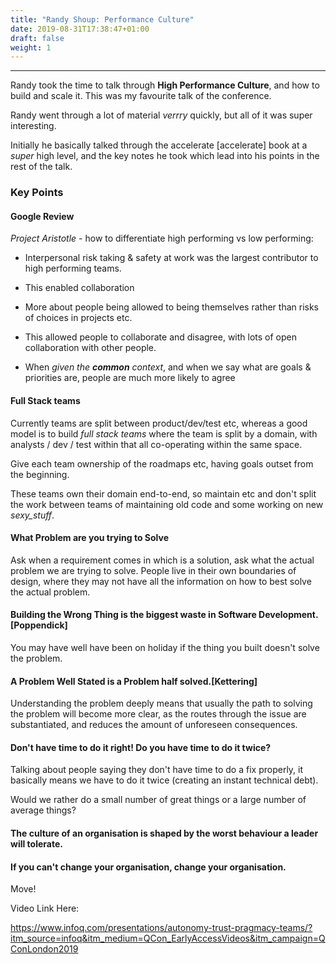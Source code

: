 ```yaml
---
title: "Randy Shoup: Performance Culture"
date: 2019-08-31T17:38:47+01:00
draft: false
weight: 1
---
```


---

Randy took the time to talk through **High Performance Culture**, and how to build and scale it. This was my favourite talk of the conference.

Randy went through a lot of material *verrry* quickly, but all of it was super interesting.

Initially he basically talked through the accelerate [accelerate] book at a *super* high level, and the key notes he took which lead into his points in the rest of the talk.

### Key Points

#### Google Review

*Project Aristotle* - how to differentiate high performing vs low performing:

* Interpersonal risk taking & safety at work was the largest contributor to high performing teams.

* This enabled collaboration

* More about people being allowed to being themselves rather than risks of choices in projects etc.

* This allowed people to collaborate and disagree, with lots of open collaboration with other people.

* When _given the **common** context_, and when we say what are goals & priorities are, people are much more likely to agree

#### Full Stack teams

Currently teams are split between product/dev/test etc, whereas a good model is to build _full stack teams_ where the team is split by a domain, with analysts / dev / test within that all co-operating within the same space.

Give each team ownership of the roadmaps etc, having goals outset from the beginning.

These teams own their domain end-to-end, so maintain etc and don't split the work between teams of maintaining old code and some working on new _sexy_stuff_.

#### What Problem are you trying to Solve

Ask when a requirement comes in which is a solution, ask what the actual problem we are trying to solve. People live in their own boundaries of design, where they may not have all the information on how to best solve the actual problem.

#### Building the Wrong Thing is the biggest waste in Software Development. [Poppendick]

You may have well have been on holiday if the thing you built doesn't solve the problem.

#### A Problem Well Stated is a Problem half solved.[Kettering]

Understanding the problem deeply means that usually the path to solving the problem will become more clear, as the routes through the issue are substantiated, and reduces the amount of unforeseen consequences.

#### Don't have time to do it right! Do you have time to do it twice?

Talking about people saying they don't have time to do a fix properly, it basically means we have to do it twice (creating an instant technical debt).

Would we rather do a small number of great things or a large number of average things?

#### The culture of an organisation is shaped by the worst behaviour a leader will tolerate.

#### If you can't change your organisation, change your organisation.

Move!






Video Link Here:

https://www.infoq.com/presentations/autonomy-trust-pragmacy-teams/?itm_source=infoq&itm_medium=QCon_EarlyAccessVideos&itm_campaign=QConLondon2019
